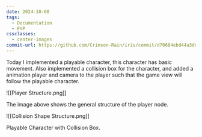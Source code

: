 ```yaml
---
date: 2024-10-08
tags:
  - Documentation
  - FYP
cssclasses:
  - center-images
commit-url: https://github.com/Crimson-Rain/iris/commit/d70684ebd44a3d0dcca26706186c028e3bad4ba3
---
```

Today I implemented a playable character, this character has basic movement. Also implemented a collision box for the character, and added a animation player and camera to the player such that the game view will follow the playable character.

![[Player Structure.png]]

The image above shows the general structure of the player node. 

![[Collision Shape Structure.png]]

Playable Character with Collision Box.
